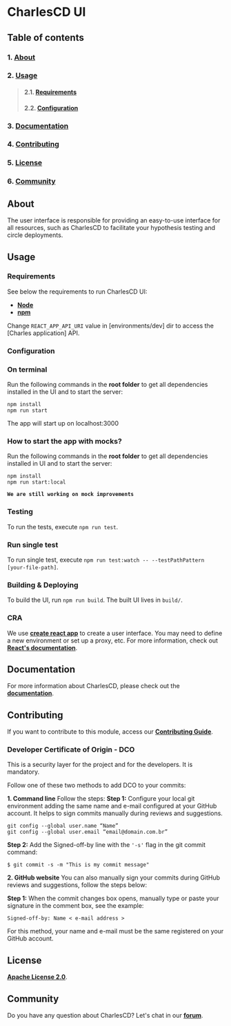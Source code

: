 # **CharlesCD UI**

## **Table of contents**
### 1. [**About**](#about)
### 2. [**Usage**](#usage)
>#### 2.1. [**Requirements**](#requirements)
>#### 2.2. [**Configuration**](#configuration)
### 3. [**Documentation**](#documentation)
### 4. [**Contributing**](#contributing)
### 5. [**License**](#license)
### 6. [**Community**](#community)


## **About**
The user interface is responsible for providing an easy-to-use interface for all resources, such as CharlesCD to facilitate your hypothesis testing and circle deployments.

## **Usage**

### **Requirements**
See below the requirements to run CharlesCD UI:
- [**Node**](https://nodejs.org/en/download/)
- [**npm**](https://docs.npmjs.com/cli/v7/commands/npm-install)

Change `REACT_APP_API_URI` value in [environments/dev] dir to access the [Charles application] API.

### **Configuration**

### **On terminal**

Run the following commands in the **root folder** to get all dependencies installed in the UI and to start the server:

```
npm install
npm run start
```

The app will start up on localhost:3000

### **How to start the app with mocks?**

Run the following commands in the **root folder** to get all dependencies installed in UI and to start the server:

```
npm install
npm run start:local
```

**`We are still working on mock improvements`**

### **Testing**

To run the tests, execute `npm run test`.

### **Run single test**

To run single test, execute `npm run test:watch -- --testPathPattern [your-file-path]`.

### **Building & Deploying**

To build the UI, run `npm run build`. The built UI lives in `build/`.

### **CRA**

We use [**create react app**](https://reactjs.org/docs/create-a-new-react-app.html) to create a user interface. You may need to define a new environment or set up a proxy, etc. For more information, check out [**React's documentation**](https://reactjs.org/docs/getting-started.html).

## **Documentation**

For more information about CharlesCD, please check out the [**documentation**](https://docs.charlescd.io/).

## **Contributing**

If you want to contribute to this module, access our [**Contributing Guide**](https://github.com/ZupIT/charlescd/blob/main/CONTRIBUTING.md).

### **Developer Certificate of Origin - DCO**

 This is a security layer for the project and for the developers. It is mandatory.
 
 Follow one of these two methods to add DCO to your commits:
 
**1. Command line**
 Follow the steps: 
 **Step 1:** Configure your local git environment adding the same name and e-mail configured at your GitHub account. It helps to sign commits manually during reviews and suggestions.

 ```
git config --global user.name “Name”
git config --global user.email “email@domain.com.br”
```
**Step 2:** Add the Signed-off-by line with the `'-s'` flag in the git commit command:

```
$ git commit -s -m "This is my commit message"
```

**2. GitHub website**
You can also manually sign your commits during GitHub reviews and suggestions, follow the steps below: 

**Step 1:** When the commit changes box opens, manually type or paste your signature in the comment box, see the example:

```
Signed-off-by: Name < e-mail address >
```

For this method, your name and e-mail must be the same registered on your GitHub account.

## **License**
[**Apache License 2.0**](https://github.com/ZupIT/charlescd/blob/main/LICENSE).

## **Community**

Do you have any question about CharlesCD? Let's chat in our [**forum**](https://forum.zup.com.br/). 


